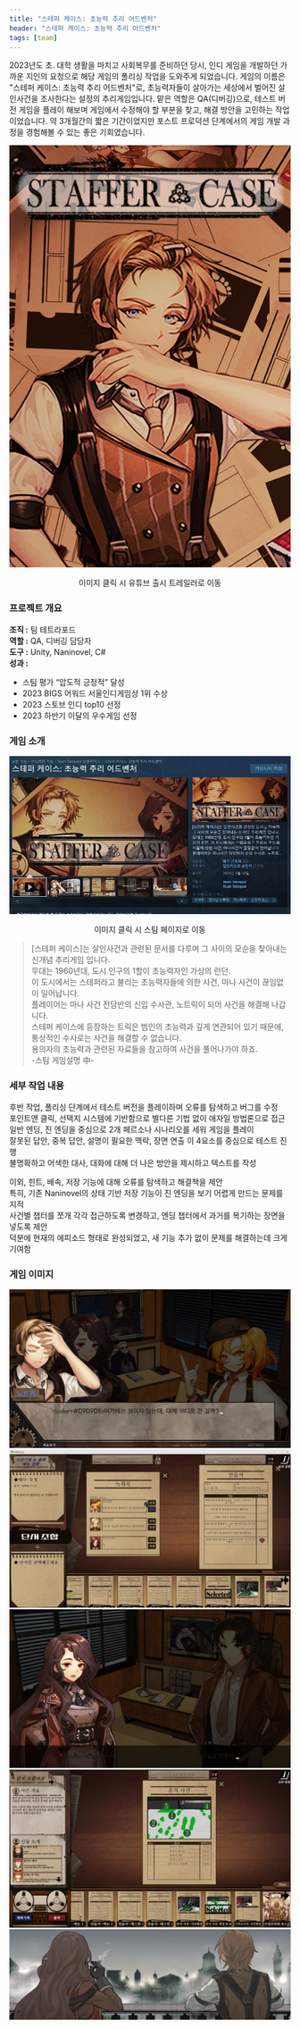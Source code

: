 ```yaml
---
title: "스테퍼 케이스: 초능력 추리 어드벤처"
header: "스테퍼 케이스: 초능력 추리 어드벤처"
tags: [team]
---
```

2023년도 초. 대학 생활을 마치고 사회복무를 준비하던 당시, 인디 게임을 개발하던 가까운 지인의 요청으로 해당 게임의 폴리싱 작업을 도와주게 되었습니다. 게임의 이름은 "스테퍼 케이스: 초능력 추리 어드벤처"로, 초능력자들이 살아가는 세상에서 벌어진 살인사건을 조사한다는 설정의 추리게임입니다. 맡은 역할은 QA(디버깅)으로, 테스트 버전 게임을 플레이 해보며 게임에서 수정해야 할 부분을 찾고, 해결 방안을 고민하는 작업이었습니다. 약 3개월간의 짧은 기간이었지만 포스트 프로덕션 단계에서의 게임 개발 과정을 경험해볼 수 있는 좋은 기회였습니다.  

[![스테퍼 케이스 출시 트레일러 영상](img/StafferCase/0.jpg)](https://youtu.be/WTM2tO3dXqk?si=JGEV_u4vDopNKicf)
<center><p>이미지 클릭 시 유튜브 출시 트레일러로 이동</p></center>

### 프로젝트 개요  
**조직 :** 팀 테트라포드  
**역할 :** QA, 디버깅 담당자  
**도구 :** Unity, Naninovel, C#  
**성과 :**  
- 스팀 평가 “압도적 긍정적” 달성  
- 2023 BIGS 어워드 서울인디게임상 1위 수상  
- 2023 스토브 인디 top10 선정  
- 2023 하반기 이달의 우수게임 선정  

### 게임 소개  
[![스테퍼 케이스 스팀 페이지](img/StafferCase/1.jpg)](https://store.steampowered.com/app/2128480/_/?l=koreana)  
<center><p>이미지 클릭 시 스팀 페이지로 이동</p></center>

>[스테퍼 케이스]는 살인사건과 관련된 문서를 다루며 그 사이의 모순을 찾아내는 신개념 추리게임 입니다.  
>무대는 1960년대, 도시 인구의 1할이 초능력자인 가상의 런던.  
>이 도시에서는 스테퍼라고 불리는 초능력자들에 의한 사건, 마나 사건이 끊임없이 일어납니다.  
>플레이어는 마나 사건 전담반의 신입 수사관, 노트릭이 되어 사건을 해결해 나갑니다.  
>스테퍼 케이스에 등장하는 트릭은 범인의 초능력과 깊게 연관되어 있기 때문에, 통상적인 수사로는 사건을 해결할 수 없습니다.  
>용의자의 초능력과 관련된 자료들을 참고하여 사건을 풀어나가야 하죠.  
>-스팀 게임설명 中-  

### 세부 작업 내용  
후반 작업, 폴리싱 단계에서 테스트 버전을 플레이하며 오류를 탐색하고 버그를 수정  
포인트앤 클릭, 선택지 시스템에 기반함으로 별다른 기법 없이 애자일 방법론으로 접근  
일반 엔딩, 진 엔딩을 중심으로 2개 페르소나 시나리오를 세워 게임을 플레이  
잘못된 답안, 중복 답안, 설명이 필요한 맥락, 장면 연출 이 4요소를 중심으로 테스트 진행  
불명확하고 어색한 대사, 대화에 대해 더 나은 방안을 제시하고 텍스트를 작성  

이외, 힌트, 배속, 저장 기능에 대해 오류를 탐색하고 해결책을 제안  
특히, 기존 Naninovel의 상태 기반 저장 기능이 진 엔딩을 보기 어렵게 만드는 문제를 지적  
사건별 챕터를 쪼개 각각 접근하도록 변경하고, 엔딩 챕터에서 과거를 복기하는 장면을 넣도록 제안  
덕분에 현재의 에피소드 형태로 완성되었고, 새 기능 추가 없이 문제를 해결하는데 크게 기여함  

### 게임 이미지  
![소개1.png](img/StafferCase/2.jpg)  
![소개2.png](img/StafferCase/3.jpg)  
![소개3.png](img/StafferCase/4.jpg)  
![소개4.png](img/StafferCase/5.jpg)  
![소개5.png](img/StafferCase/6.jpg)  

